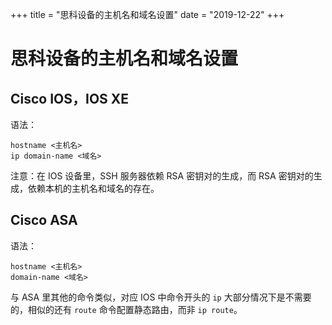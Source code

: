 +++
title = "思科设备的主机名和域名设置"
date = "2019-12-22"
+++

# 思科设备的主机名和域名设置

## Cisco IOS，IOS XE
语法：

```
hostname <主机名>
ip domain-name <域名>
```

注意：在 IOS 设备里，SSH 服务器依赖 RSA 密钥对的生成，而 RSA 密钥对的生成，依赖本机的主机名和域名的存在。

## Cisco ASA
语法：
```
hostname <主机名>
domain-name <域名>
```
与 ASA 里其他的命令类似，对应 IOS 中命令开头的 `ip` 大部分情况下是不需要的，相似的还有 `route` 命令配置静态路由，而非 `ip route`。